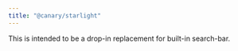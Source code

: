 ```yaml
---
title: "@canary/starlight"
---
```


This is intended to be a drop-in replacement for built-in search-bar.
